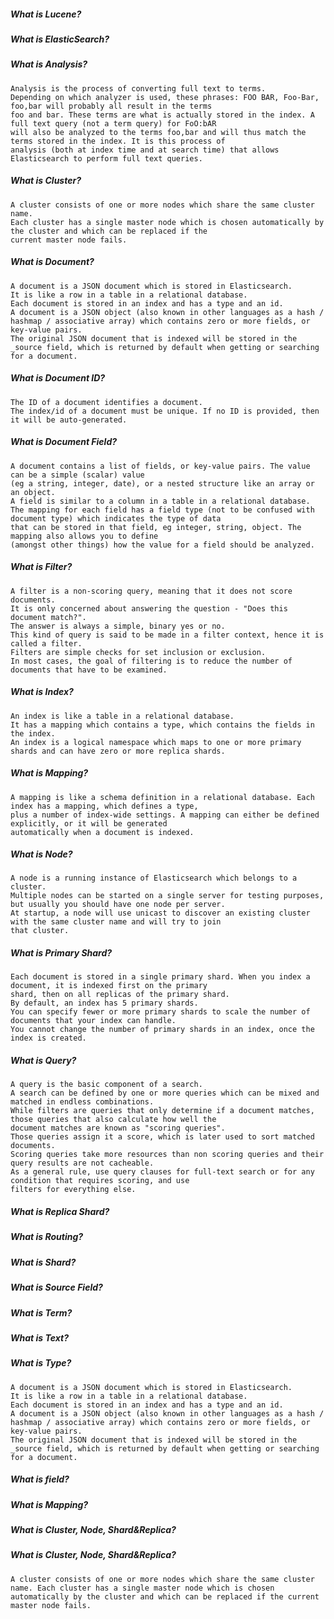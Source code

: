 #####  What is Lucene?
#####  What is ElasticSearch?
#####  What is Analysis?
    Analysis is the process of converting full text to terms. 
    Depending on which analyzer is used, these phrases: FOO BAR, Foo-Bar, foo,bar will probably all result in the terms 
    foo and bar. These terms are what is actually stored in the index. A full text query (not a term query) for FoO:bAR 
    will also be analyzed to the terms foo,bar and will thus match the terms stored in the index. It is this process of 
    analysis (both at index time and at search time) that allows Elasticsearch to perform full text queries.
#####  What is Cluster?
    A cluster consists of one or more nodes which share the same cluster name.
    Each cluster has a single master node which is chosen automatically by the cluster and which can be replaced if the 
    current master node fails.
#####  What is Document?
    A document is a JSON document which is stored in Elasticsearch. 
    It is like a row in a table in a relational database. 
    Each document is stored in an index and has a type and an id. 
    A document is a JSON object (also known in other languages as a hash / hashmap / associative array) which contains zero or more fields, or key-value pairs. 
    The original JSON document that is indexed will be stored in the _source field, which is returned by default when getting or searching for a document.
#####  What is Document ID?
    The ID of a document identifies a document. 
    The index/id of a document must be unique. If no ID is provided, then it will be auto-generated. 
#####  What is Document Field?
    A document contains a list of fields, or key-value pairs. The value can be a simple (scalar) value 
    (eg a string, integer, date), or a nested structure like an array or an object. 
    A field is similar to a column in a table in a relational database. 
    The mapping for each field has a field type (not to be confused with document type) which indicates the type of data
    that can be stored in that field, eg integer, string, object. The mapping also allows you to define 
    (amongst other things) how the value for a field should be analyzed.
#####  What is Filter?
    A filter is a non-scoring query, meaning that it does not score documents. 
    It is only concerned about answering the question - "Does this document match?". 
    The answer is always a simple, binary yes or no. 
    This kind of query is said to be made in a filter context, hence it is called a filter. 
    Filters are simple checks for set inclusion or exclusion. 
    In most cases, the goal of filtering is to reduce the number of documents that have to be examined.
#####  What is Index?
    An index is like a table in a relational database. 
    It has a mapping which contains a type, which contains the fields in the index. 
    An index is a logical namespace which maps to one or more primary shards and can have zero or more replica shards.
#####  What is Mapping?
    A mapping is like a schema definition in a relational database. Each index has a mapping, which defines a type, 
    plus a number of index-wide settings. A mapping can either be defined explicitly, or it will be generated 
    automatically when a document is indexed.
#####  What is Node?
    A node is a running instance of Elasticsearch which belongs to a cluster. 
    Multiple nodes can be started on a single server for testing purposes, but usually you should have one node per server. 
    At startup, a node will use unicast to discover an existing cluster with the same cluster name and will try to join 
    that cluster.
#####  What is Primary Shard?
    Each document is stored in a single primary shard. When you index a document, it is indexed first on the primary 
    shard, then on all replicas of the primary shard.
    By default, an index has 5 primary shards. 
    You can specify fewer or more primary shards to scale the number of documents that your index can handle. 
    You cannot change the number of primary shards in an index, once the index is created. 
#####  What is Query?
    A query is the basic component of a search. 
    A search can be defined by one or more queries which can be mixed and matched in endless combinations. 
    While filters are queries that only determine if a document matches, those queries that also calculate how well the 
    document matches are known as "scoring queries". 
    Those queries assign it a score, which is later used to sort matched documents. 
    Scoring queries take more resources than non scoring queries and their query results are not cacheable. 
    As a general rule, use query clauses for full-text search or for any condition that requires scoring, and use 
    filters for everything else.
#####  What is Replica Shard?
#####  What is Routing?
#####  What is Shard?
#####  What is Source Field?
#####  What is Term?
#####  What is Text?
#####  What is Type?
    A document is a JSON document which is stored in Elasticsearch. 
    It is like a row in a table in a relational database. 
    Each document is stored in an index and has a type and an id. 
    A document is a JSON object (also known in other languages as a hash / hashmap / associative array) which contains zero or more fields, or key-value pairs. 
    The original JSON document that is indexed will be stored in the _source field, which is returned by default when getting or searching for a document.
#####  What is field?
#####  What is Mapping?
#####  What is Cluster, Node, Shard&Replica?

##### What is Cluster, Node, Shard&Replica?
    A cluster consists of one or more nodes which share the same cluster name. Each cluster has a single master node which is chosen automatically by the cluster and which can be replaced if the current master node fails.
